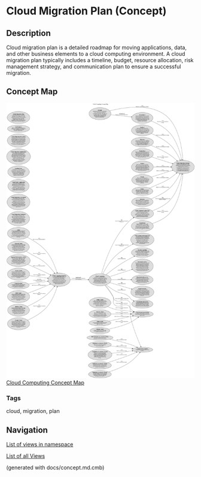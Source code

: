 # Cloud Migration Plan (Concept)
## Description
Cloud migration plan is a detailed roadmap for moving applications, data, and other business elements
          to a cloud computing environment. A cloud migration plan typically includes a timeline, budget, resource
          allocation, risk management strategy, and communication plan to ensure a successful migration.

## Concept Map
![Cloud Computing Concept Map](../../software-development/cloud/concept-view.png)
[Cloud Computing Concept Map](../../software-development/cloud/concept-view.md)

### Tags
cloud, migration, plan


## Navigation
[List of views in namespace](./views-in-namespace.md)

[List of all Views](../../views.md)

(generated with docs/concept.md.cmb)
